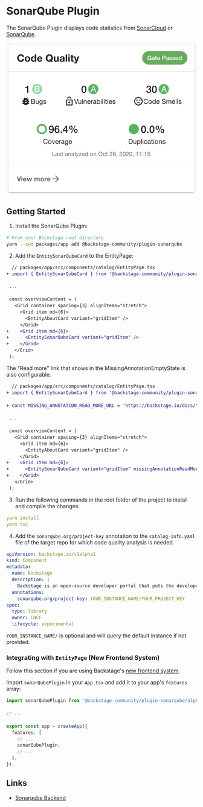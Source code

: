 # SonarQube Plugin

The SonarQube Plugin displays code statistics from [SonarCloud](https://sonarcloud.io) or [SonarQube](https://sonarqube.com).

![Sonar Card](./docs/sonar-card.png)

## Getting Started

1. Install the SonarQube Plugin:

```bash
# From your Backstage root directory
yarn --cwd packages/app add @backstage-community/plugin-sonarqube
```

2. Add the `EntitySonarQubeCard` to the EntityPage:

```diff
  // packages/app/src/components/catalog/EntityPage.tsx
+ import { EntitySonarQubeCard } from '@backstage-community/plugin-sonarqube';

 ...

 const overviewContent = (
   <Grid container spacing={3} alignItems="stretch">
     <Grid item md={6}>
       <EntityAboutCard variant="gridItem" />
     </Grid>
+    <Grid item md={6}>
+      <EntitySonarQubeCard variant="gridItem" />
+    </Grid>
   </Grid>
 );
```

The "Read more" link that shows in the MissingAnnotationEmptyState is also configurable.

```diff
  // packages/app/src/components/catalog/EntityPage.tsx
+ import { EntitySonarQubeCard } from '@backstage-community/plugin-sonarqube';

+ const MISSING_ANNOTATION_READ_MORE_URL = 'https://backstage.io/docs/features/software-catalog/descriptor';

 ...

 const overviewContent = (
   <Grid container spacing={3} alignItems="stretch">
     <Grid item md={6}>
       <EntityAboutCard variant="gridItem" />
     </Grid>
+    <Grid item md={6}>
+      <EntitySonarQubeCard variant="gridItem" missingAnnotationReadMoreUrl={MISSING_ANNOTATION_READ_MORE_URL} />
+    </Grid>
   </Grid>
 );
```

3. Run the following commands in the root folder of the project to install and compile the changes.

```yaml
yarn install
yarn tsc
```

4. Add the `sonarqube.org/project-key` annotation to the `catalog-info.yaml` file of the target repo for which code quality analysis is needed.

```yaml
apiVersion: backstage.io/v1alpha1
kind: Component
metadata:
  name: backstage
  description: |
    Backstage is an open-source developer portal that puts the developer experience first.
  annotations:
    sonarqube.org/project-key: YOUR_INSTANCE_NAME/YOUR_PROJECT_KEY
spec:
  type: library
  owner: CNCF
  lifecycle: experimental
```

`YOUR_INSTANCE_NAME/` is optional and will query the default instance if not provided.

### Integrating with `EntityPage` (New Frontend System)

Follow this section if you are using Backstage's [new frontend system](https://backstage.io/docs/frontend-system/).

Import `sonarQubePlugin` in your `App.tsx` and add it to your app's `features` array:

```typescript
import sonarQubePlugin from '@backstage-community/plugin-sonarqube/alpha';

// ...

export const app = createApp({
  features: [
    // ...
    sonarQubePlugin,
    // ...
  ],
});
```

## Links

- [Sonarqube Backend](../sonarqube-backend/README.md)
